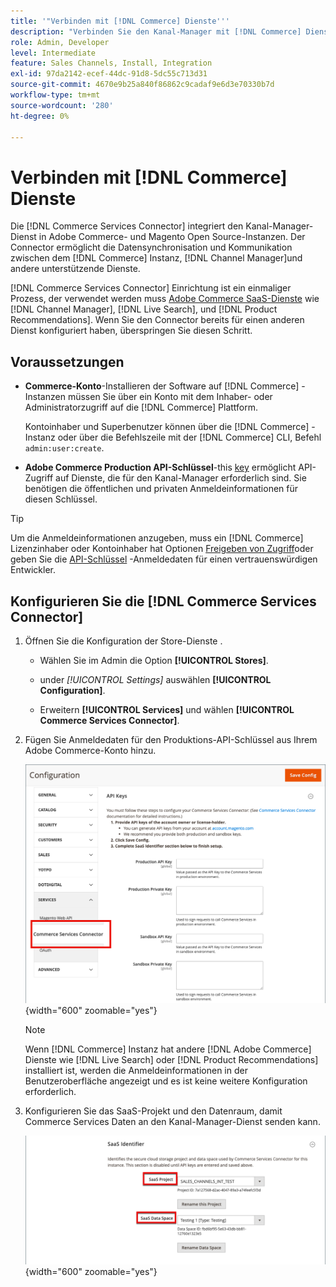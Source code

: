 ```yaml
---
title: '"Verbinden mit [!DNL Commerce] Dienste'''
description: "Verbinden Sie den Kanal-Manager mit [!DNL Commerce] Dienste, die die Datensynchronisation und Kommunikation zwischen [!DNL Commerce] -Instanz, Kanal-Manager und anderen unterstützenden Diensten."
role: Admin, Developer
level: Intermediate
feature: Sales Channels, Install, Integration
exl-id: 97da2142-ecef-44dc-91d8-5dc55c713d31
source-git-commit: 4670e9b25a840f86862c9cadaf9e6d3e70330b7d
workflow-type: tm+mt
source-wordcount: '280'
ht-degree: 0%

---
```



# Verbinden mit [!DNL Commerce] Dienste

Die [!DNL Commerce Services Connector] integriert den Kanal-Manager-Dienst in Adobe Commerce- und Magento Open Source-Instanzen. Der Connector ermöglicht die Datensynchronisation und Kommunikation zwischen dem [!DNL Commerce] Instanz, [!DNL Channel Manager]und andere unterstützende Dienste.

[!DNL Commerce Services Connector] Einrichtung ist ein einmaliger Prozess, der verwendet werden muss [Adobe Commerce SaaS-Dienste](https://experienceleague.adobe.com/docs/commerce-merchant-services/user-guides/home.html) wie [!DNL Channel Manager], [!DNL Live Search], und [!DNL Product Recommendations]. Wenn Sie den Connector bereits für einen anderen Dienst konfiguriert haben, überspringen Sie diesen Schritt.

## Voraussetzungen

- **Commerce-Konto**-Installieren der Software auf [!DNL Commerce] -Instanzen müssen Sie über ein Konto mit dem Inhaber- oder Administratorzugriff auf die [!DNL Commerce] Plattform.

  Kontoinhaber und Superbenutzer können über die [!DNL Commerce] -Instanz oder über die Befehlszeile mit der [!DNL Commerce] CLI, Befehl `admin:user:create`.

- **Adobe Commerce Production API-Schlüssel**-this [key](https://experienceleague.adobe.com/docs/commerce-merchant-services/user-guides/integration-services/saas.html#genapikey) ermöglicht API-Zugriff auf Dienste, die für den Kanal-Manager erforderlich sind. Sie benötigen die öffentlichen und privaten Anmeldeinformationen für diesen Schlüssel.

>[!TIP]
>
>Um die Anmeldeinformationen anzugeben, muss ein [!DNL Commerce] Lizenzinhaber oder Kontoinhaber hat Optionen [Freigeben von Zugriff](https://experienceleague.adobe.com/docs/commerce-admin/start/commerce-account/commerce-account-share.html)oder geben Sie die [API-Schlüssel](https://experienceleague.adobe.com/docs/commerce-merchant-services/user-guides/integration-services/saas.html) -Anmeldedaten für einen vertrauenswürdigen Entwickler.

## Konfigurieren Sie die [!DNL Commerce Services Connector]

1. Öffnen Sie die Konfiguration der Store-Dienste .

   - Wählen Sie im Admin die Option **[!UICONTROL Stores]**.

   - under *[!UICONTROL Settings]* auswählen **[!UICONTROL Configuration]**.

   - Erweitern **[!UICONTROL Services]** und wählen **[!UICONTROL Commerce Services Connector]**.

1. Fügen Sie Anmeldedaten für den Produktions-API-Schlüssel aus Ihrem Adobe Commerce-Konto hinzu.

   ![[!DNL Commerce Services Connector] im [!DNL Admin] Ansicht](assets/commerce-services-connector-admin-service-view.png){width="600" zoomable="yes"}


   >[!NOTE]
   >
   > Wenn [!DNL Commerce] Instanz hat andere [!DNL Adobe Commerce] Dienste wie [!DNL Live Search] oder [!DNL Product Recommendations] installiert ist, werden die Anmeldeinformationen in der Benutzeroberfläche angezeigt und es ist keine weitere Konfiguration erforderlich.

1. Konfigurieren Sie das SaaS-Projekt und den Datenraum, damit Commerce Services Daten an den Kanal-Manager-Dienst senden kann.

   ![[!DNL Commerce Services Connector] SaaS-ID-Konfiguration in der [!DNL Admin] Ansicht](assets/commerce-services-connector-saas-config.png){width="600" zoomable="yes"}

